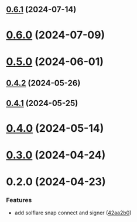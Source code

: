 ## [0.6.1](https://github.com/rango-exchange/rango-client/compare/provider-solflare-snap@0.6.0...provider-solflare-snap@0.6.1) (2024-07-14)



# [0.6.0](https://github.com/rango-exchange/rango-client/compare/provider-solflare-snap@0.4.2...provider-solflare-snap@0.6.0) (2024-07-09)



# [0.5.0](https://github.com/rango-exchange/rango-client/compare/provider-solflare-snap@0.4.2...provider-solflare-snap@0.5.0) (2024-06-01)



## [0.4.2](https://github.com/rango-exchange/rango-client/compare/provider-solflare-snap@0.4.1...provider-solflare-snap@0.4.2) (2024-05-26)



## [0.4.1](https://github.com/rango-exchange/rango-client/compare/provider-solflare-snap@0.4.0...provider-solflare-snap@0.4.1) (2024-05-25)



# [0.4.0](https://github.com/rango-exchange/rango-client/compare/provider-solflare-snap@0.3.0...provider-solflare-snap@0.4.0) (2024-05-14)



# [0.3.0](https://github.com/rango-exchange/rango-client/compare/provider-solflare-snap@0.2.0...provider-solflare-snap@0.3.0) (2024-04-24)



# 0.2.0 (2024-04-23)


### Features

* add solflare snap connect and signer ([42aa2b0](https://github.com/rango-exchange/rango-client/commit/42aa2b039dd910e8e44db473e1acd28689a8b43b))



